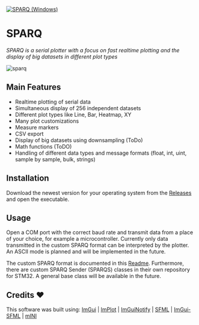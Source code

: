 [![SPARQ (Windows)](https://github.com/vtx22/SPARQ/actions/workflows/build_sparq_windows.yaml/badge.svg)](https://github.com/vtx22/SPARQ/actions/)

# SPARQ
_SPARQ is a serial plotter with a focus on fast realtime plotting and the display of big datasets in different plot types_


![sparq](img/sine_anim_com.gif)


## Main Features
- Realtime plotting of serial data
- Simultaneous display of 256 independent datasets
- Different plot types like Line, Bar, Heatmap, XY
- Many plot customizations 
- Measure markers
- CSV export
- Display of big datasets using downsampling (ToDo)
- Math functions (ToDO)
- Handling of different data types and message formats (float, int, uint, sample by sample, bulk, strings)


## Installation
Download the newest version for your operating system from the [Releases](https://github.com/vtx22/SPARQ/releases) and open the executable.

## Usage
Open a COM port with the correct baud rate and transmit data from a place of your choice, for example a microcontroller.
Currently only data transmitted in the custom SPARQ format can be interpreted by the plotter. An ASCII mode is planned and will be implemented in the future.

The custom SPARQ format is documented in this [Readme](https://github.com/vtx22/SPARQ/blob/main/FORMAT.md). Furthermore, there are custom SPARQ Sender (SPARQS) classes in their own repository for STM32. A general base class will be available in the future.


## Credits :heart:
This software was built using: [ImGui](https://github.com/ocornut/imgui) | [ImPlot](https://github.com/epezent/implot) | [ImGuiNotify](https://github.com/TyomaVader/ImGuiNotify) | [SFML](https://github.com/SFML/SFML) | [ImGui-SFML](https://github.com/SFML/imgui-sfml) 
| [mINI](https://github.com/metayeti/mINI)
